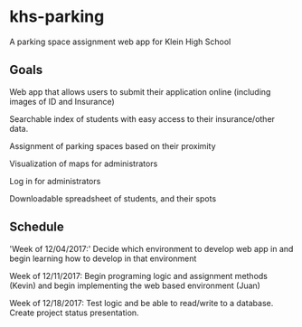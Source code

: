 # khs-parking
A parking space assignment web app for Klein High School

## Goals

Web app that allows users to submit their application online (including images of ID and Insurance)

Searchable index of students with easy access to their insurance/other data.

Assignment of parking spaces based on their proximity

Visualization of maps for administrators

Log in for administrators

Downloadable spreadsheet of students, and their spots

## Schedule

'Week of 12/04/2017:'
Decide which environment to develop web app in and begin learning how to develop in that environment

Week of 12/11/2017: 
Begin programing logic and assignment methods (Kevin) and begin implementing the web based environment (Juan)

Week of 12/18/2017:
Test logic and be able to read/write to a database. Create project status presentation.
